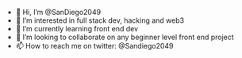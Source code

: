 - 👋 Hi, I’m @SanDiego2049
- 👀 I’m interested in full stack dev, hacking and web3
- 🌱 I’m currently learning front end dev
- 💞️ I’m looking to collaborate on any beginner level front end project
- 📫 How to reach me on twitter: @Sandiego2049

<!---
SanDiego2049/SanDiego2049 is a ✨ special ✨ repository because its `README.md` (this file) appears on your GitHub profile.
You can click the Preview link to take a look at your changes.
--->
